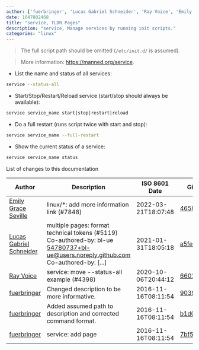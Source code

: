 ```yaml
---
author: ['fuerbringer', 'Lucas Gabriel Schneider', 'Ray Voice', 'Emily Grace Seville']
date: 1647882468
title: "service, TLDR Pages"
description: "service, Manage services by running init scripts."
categories: "linux"
---
```

> The full script path should be omitted (`/etc/init.d/` is assumed).

> More information: <https://manned.org/service>.

- List the name and status of all services:

```bash
service --status-all
```

- Start/Stop/Restart/Reload service (start/stop should always be available):

```bash
service service_name start|stop|restart|reload
```

- Do a full restart (runs script twice with start and stop):

```bash
service service_name --full-restart
```

- Show the current status of a service:

```bash
service service_name status
```
List of changes to this documentation


Author | Description | ISO 8601 Date | GitHub link
------|-----|-----|-----
[Emily Grace Seville](mailto:emilyseville7cf@gmail.com) | linux/*: add more information link (#7848) | 2022-03-21T18:07:48 | [4659bcb243ac](https://github.com/tldr-pages/tldr/commit/4659bcb243ac572c9e0c95117097801f1e62bda4)
[Lucas Gabriel Schneider](mailto:casdpa@gmail.com) | multiple pages: format technical tokens (#5119) Co-authored-by: bl-ue <54780737+bl-ue@users.noreply.github.com> Co-authored-by: [...] | 2021-01-31T18:05:18 | [a5fe31bc47ae](https://github.com/tldr-pages/tldr/commit/a5fe31bc47aece3efa5e66b52b3cf384f27d5d72)
[Ray Voice](mailto:33094591+Ray6464@users.noreply.github.com) | service: move --status-all example (#4398) | 2020-10-06T20:44:12 | [660159209892](https://github.com/tldr-pages/tldr/commit/66015920989207570d796ea3af0bd76b01a44bff)
[fuerbringer](mailto:severin@protonmail.ch) | Changed description to be more informative. | 2016-11-16T08:11:54 | [903936888ade](https://github.com/tldr-pages/tldr/commit/903936888ade619f418be32c034bbcf96c6b6f3f)
[fuerbringer](mailto:severin@protonmail.ch) | Added assumed path to description and corrected command format. | 2016-11-16T08:11:54 | [b1d02e0a6a89](https://github.com/tldr-pages/tldr/commit/b1d02e0a6a89c477f2e607b0a7791d9436137a9a)
[fuerbringer](mailto:severin@protonmail.ch) | service: add page | 2016-11-16T08:11:54 | [7bf5a9a5f337](https://github.com/tldr-pages/tldr/commit/7bf5a9a5f337b9bdd609e80023b926fbbd71ca74)

